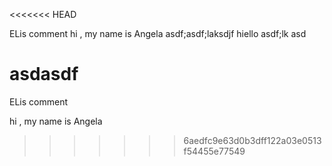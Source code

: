 <<<<<<< HEAD

ELis comment
hi , my name is Angela 
asdf;asdf;laksdjf hiello
asdf;lk
asd

asdasdf
=======


ELis comment

hi , my name is Angela 

>>>>>>> 6aedfc9e63d0b3dff122a03e0513f54455e77549

